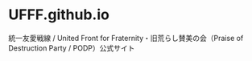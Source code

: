 # UFFF.github.io
統一友愛戦線 / United Front for Fraternity・旧荒らし賛美の会（Praise of Destruction Party / PODP）公式サイト
